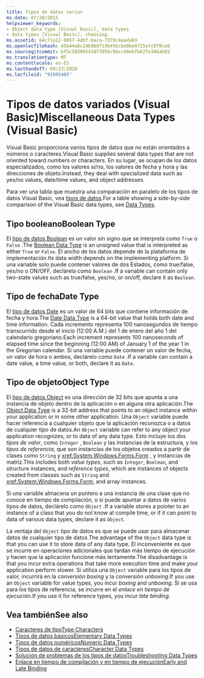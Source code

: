 ```yaml
---
title: Tipos de datos varios
ms.date: 07/20/2015
helpviewer_keywords:
- Object data type [Visual Basic], data types
- data types [Visual Basic], choosing
ms.assetid: 64c71a12-9057-4dbf-baca-7379c4aada69
ms.openlocfilehash: 45b44abc24b968f19b456cbe0be0f25efc8f0ce8
ms.sourcegitcommit: bf5c5850654187705bc94cc40ebfb62fe346ab02
ms.translationtype: MT
ms.contentlocale: es-ES
ms.lasthandoff: 09/23/2020
ms.locfileid: "91095465"
---
```

# <a name="miscellaneous-data-types-visual-basic"></a><span data-ttu-id="9c0d3-102">Tipos de datos variados (Visual Basic)</span><span class="sxs-lookup"><span data-stu-id="9c0d3-102">Miscellaneous Data Types (Visual Basic)</span></span>

<span data-ttu-id="9c0d3-103">Visual Basic proporciona varios tipos de datos que no están orientados a números o caracteres.</span><span class="sxs-lookup"><span data-stu-id="9c0d3-103">Visual Basic supplies several data types that are not oriented toward numbers or characters.</span></span> <span data-ttu-id="9c0d3-104">En su lugar, se ocupan de los datos especializados, como los valores sí/no, los valores de fecha y hora y las direcciones de objeto.</span><span class="sxs-lookup"><span data-stu-id="9c0d3-104">Instead, they deal with specialized data such as yes/no values, date/time values, and object addresses.</span></span>  
  
 <span data-ttu-id="9c0d3-105">Para ver una tabla que muestra una comparación en paralelo de los tipos de datos Visual Basic, vea [tipos de datos](../../../language-reference/data-types/index.md).</span><span class="sxs-lookup"><span data-stu-id="9c0d3-105">For a table showing a side-by-side comparison of the Visual Basic data types, see [Data Types](../../../language-reference/data-types/index.md).</span></span>  
  
## <a name="boolean-type"></a><span data-ttu-id="9c0d3-106">Tipo booleano</span><span class="sxs-lookup"><span data-stu-id="9c0d3-106">Boolean Type</span></span>  

 <span data-ttu-id="9c0d3-107">El [tipo de datos Boolean](../../../language-reference/data-types/boolean-data-type.md) es un valor sin signo que se interpreta como `True` o `False` .</span><span class="sxs-lookup"><span data-stu-id="9c0d3-107">The [Boolean Data Type](../../../language-reference/data-types/boolean-data-type.md) is an unsigned value that is interpreted as either `True` or `False`.</span></span> <span data-ttu-id="9c0d3-108">El ancho de los datos depende de la plataforma de implementación.</span><span class="sxs-lookup"><span data-stu-id="9c0d3-108">Its data width depends on the implementing platform.</span></span> <span data-ttu-id="9c0d3-109">Si una variable solo puede contener valores de dos Estados, como true/false, yes/no o ON/OFF, declárela como `Boolean` .</span><span class="sxs-lookup"><span data-stu-id="9c0d3-109">If a variable can contain only two-state values such as true/false, yes/no, or on/off, declare it as `Boolean`.</span></span>  
  
## <a name="date-type"></a><span data-ttu-id="9c0d3-110">Tipo de fecha</span><span class="sxs-lookup"><span data-stu-id="9c0d3-110">Date Type</span></span>  

 <span data-ttu-id="9c0d3-111">El [tipo de datos Date](../../../language-reference/data-types/date-data-type.md) es un valor de 64 bits que contiene información de fecha y hora.</span><span class="sxs-lookup"><span data-stu-id="9c0d3-111">The [Date Data Type](../../../language-reference/data-types/date-data-type.md) is a 64-bit value that holds both date and time information.</span></span> <span data-ttu-id="9c0d3-112">Cada incremento representa 100 nanosegundos de tiempo transcurrido desde el inicio (12:00 A.M.) del 1 de enero del año 1 del calendario gregoriano.</span><span class="sxs-lookup"><span data-stu-id="9c0d3-112">Each increment represents 100 nanoseconds of elapsed time since the beginning (12:00 AM) of January 1 of the year 1 in the Gregorian calendar.</span></span> <span data-ttu-id="9c0d3-113">Si una variable puede contener un valor de fecha, un valor de hora o ambos, declárelo como `Date` .</span><span class="sxs-lookup"><span data-stu-id="9c0d3-113">If a variable can contain a date value, a time value, or both, declare it as `Date`.</span></span>  
  
## <a name="object-type"></a><span data-ttu-id="9c0d3-114">Tipo de objeto</span><span class="sxs-lookup"><span data-stu-id="9c0d3-114">Object Type</span></span>  

 <span data-ttu-id="9c0d3-115">El [tipo de datos Object](../../../language-reference/data-types/object-data-type.md) es una dirección de 32 bits que apunta a una instancia de objeto dentro de la aplicación o en alguna otra aplicación.</span><span class="sxs-lookup"><span data-stu-id="9c0d3-115">The [Object Data Type](../../../language-reference/data-types/object-data-type.md) is a 32-bit address that points to an object instance within your application or in some other application.</span></span> <span data-ttu-id="9c0d3-116">Una `Object` variable puede hacer referencia a cualquier objeto que la aplicación reconozca o a datos de cualquier tipo de datos.</span><span class="sxs-lookup"><span data-stu-id="9c0d3-116">An `Object` variable can refer to any object your application recognizes, or to data of any data type.</span></span> <span data-ttu-id="9c0d3-117">Esto incluye los dos *tipos de valor*, como `Integer` , `Boolean` y las instancias de la estructura, y los *tipos de referencia*, que son instancias de los objetos creados a partir de clases como `String` y <xref:System.Windows.Forms.Form> , y instancias de matriz.</span><span class="sxs-lookup"><span data-stu-id="9c0d3-117">This includes both *value types*, such as `Integer`, `Boolean`, and structure instances, and *reference types*, which are instances of objects created from classes such as `String` and <xref:System.Windows.Forms.Form>, and array instances.</span></span>  
  
 <span data-ttu-id="9c0d3-118">Si una variable almacena un puntero a una instancia de una clase que no conoce en tiempo de compilación, o si puede apuntar a datos de varios tipos de datos, declárelo como `Object` .</span><span class="sxs-lookup"><span data-stu-id="9c0d3-118">If a variable stores a pointer to an instance of a class that you do not know at compile time, or if it can point to data of various data types, declare it as `Object`.</span></span>  
  
 <span data-ttu-id="9c0d3-119">La ventaja del `Object` tipo de datos es que se puede usar para almacenar datos de cualquier tipo de datos.</span><span class="sxs-lookup"><span data-stu-id="9c0d3-119">The advantage of the `Object` data type is that you can use it to store data of any data type.</span></span> <span data-ttu-id="9c0d3-120">El inconveniente es que se incurre en operaciones adicionales que tardan más tiempo de ejecución y hacen que la aplicación funcione más lentamente.</span><span class="sxs-lookup"><span data-stu-id="9c0d3-120">The disadvantage is that you incur extra operations that take more execution time and make your application perform slower.</span></span> <span data-ttu-id="9c0d3-121">Si utiliza una `Object` variable para los tipos de valor, incurrirá en la *conversión boxing* y la conversión *unboxing*.</span><span class="sxs-lookup"><span data-stu-id="9c0d3-121">If you use an `Object` variable for value types, you incur *boxing* and *unboxing*.</span></span> <span data-ttu-id="9c0d3-122">Si se usa para los tipos de referencia, se incurre en el *enlace en tiempo de ejecución*.</span><span class="sxs-lookup"><span data-stu-id="9c0d3-122">If you use it for reference types, you incur *late binding*.</span></span>  
  
## <a name="see-also"></a><span data-ttu-id="9c0d3-123">Vea también</span><span class="sxs-lookup"><span data-stu-id="9c0d3-123">See also</span></span>

- [<span data-ttu-id="9c0d3-124">Caracteres de tipo</span><span class="sxs-lookup"><span data-stu-id="9c0d3-124">Type Characters</span></span>](type-characters.md)
- [<span data-ttu-id="9c0d3-125">Tipos de datos básicos</span><span class="sxs-lookup"><span data-stu-id="9c0d3-125">Elementary Data Types</span></span>](elementary-data-types.md)
- [<span data-ttu-id="9c0d3-126">Tipos de datos numéricos</span><span class="sxs-lookup"><span data-stu-id="9c0d3-126">Numeric Data Types</span></span>](numeric-data-types.md)
- [<span data-ttu-id="9c0d3-127">Tipos de datos de caracteres</span><span class="sxs-lookup"><span data-stu-id="9c0d3-127">Character Data Types</span></span>](character-data-types.md)
- [<span data-ttu-id="9c0d3-128">Solución de problemas de los tipos de datos</span><span class="sxs-lookup"><span data-stu-id="9c0d3-128">Troubleshooting Data Types</span></span>](troubleshooting-data-types.md)
- [<span data-ttu-id="9c0d3-129">Enlace en tiempo de compilación y en tiempo de ejecución</span><span class="sxs-lookup"><span data-stu-id="9c0d3-129">Early and Late Binding</span></span>](../early-late-binding/index.md)
